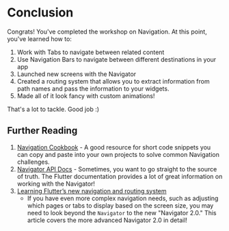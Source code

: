 # Conclusion

Congrats! You've completed the workshop on Navigation. At this point, you've
learned how to:

  1. Work with Tabs to navigate between related content
  2. Use Navigation Bars to navigate between different destinations in your app
  3. Launched new screens with the Navigator
  4. Created a routing system that allows you to extract information from path
     names and pass the information to your widgets.
  5. Made all of it look fancy with custom animations!

That's a lot to tackle. Good job :)

## Further Reading

  1. [Navigation Cookbook](https://docs.flutter.dev/cookbook#navigation) - A
     good resource for short code snippets you can copy and paste into your own
     projects to solve common Navigation challenges.
  2. [Navigator API
     Docs](https://api.flutter.dev/flutter/widgets/Navigator-class.html) -
     Sometimes, you want to go straight to the source of truth. The Flutter
     documentation provides a lot of great information on working with the
     Navigator!
  3. [Learning Flutter’s new navigation and routing
     system](https://medium.com/flutter/learning-flutters-new-navigation-and-routing-system-7c9068155ade)
     - If you have even more complex navigation needs, such as adjusting which
       pages or tabs to display based on the screen size, you may need to look
       beyond the `Navigator` to the new "Navigator 2.0." This article covers
       the more advanced Navigator 2.0 in detail!
